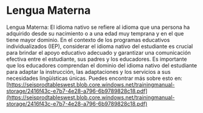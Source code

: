 # Lengua Materna
Lengua Materna: El idioma nativo se refiere al idioma que una persona ha adquirido desde su nacimiento o a una edad muy temprana y en el que tiene mayor dominio. En el contexto de los programas educativos individualizados (IEP), considerar el idioma nativo del estudiante es crucial para brindar el apoyo educativo adecuado y garantizar una comunicación efectiva entre el estudiante, sus padres y los educadores. Es importante que los educadores comprendan el dominio del idioma nativo del estudiante para adaptar la instrucción, las adaptaciones y los servicios a sus necesidades lingüísticas únicas.
Puedes encontrar más sobre esto en: [https://seisprodtableswest.blob.core.windows.net/trainingmanual-storage/2416f43c-e7b7-4e28-a796-6b9789828c18.pdf](https://seisprodtableswest.blob.core.windows.net/trainingmanual-storage/2416f43c-e7b7-4e28-a796-6b9789828c18.pdf)